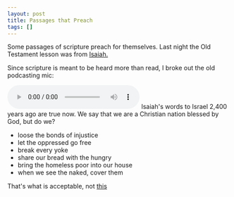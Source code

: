 ```yaml
---
layout: post
title: Passages that Preach
tags: []
---
```


Some passages of scripture preach for themselves. Last night the Old Testament lesson was from [Isaiah.](http://bible.oremus.org/?passage=Isaiah+58:1-12&vnum=yes&version=nrsv)

Since scripture is meant to be heard more than read, I broke out the old podcasting mic:

<audio controls>
<source src="/files/isaiah58.mp3" type="audio/mpeg">
Your browser does not support the audio element.

</audio>
Isaiah's words to Israel 2,400 years ago are true now. We say that we are a Christian nation blessed by God, but do we?

-   loose the bonds of injustice
-   let the oppressed go free
-   break every yoke
-   share our bread with the hungry
-   bring the homeless poor into our house
-   when we see the naked, cover them

That's what is acceptable, not [this](http://en.wikipedia.org/wiki/Arizona_SB_1062)
